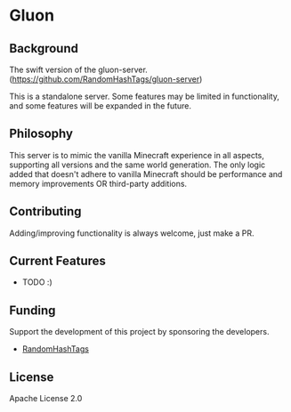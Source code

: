 # Gluon
## Background
The swift version of the gluon-server. (https://github.com/RandomHashTags/gluon-server)

This is a standalone server. Some features may be limited in functionality, and some features will be expanded in the future.

## Philosophy
This server is to mimic the vanilla Minecraft experience in all aspects, supporting all versions and the same world generation. The only logic added that doesn't adhere to vanilla Minecraft should be performance and memory improvements OR third-party additions.

## Contributing
Adding/improving functionality is always welcome, just make a PR. 

## Current Features
- TODO :)

## Funding
Support the development of this project by sponsoring the developers.
- [RandomHashTags](https://github.com/sponsors/RandomHashTags)

## License
Apache License 2.0

